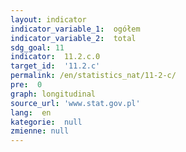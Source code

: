 ```yaml
---
layout: indicator
indicator_variable_1:  ogółem
indicator_variable_2:  total
sdg_goal: 11
indicator:  11.2.c.0
target_id:  '11.2.c'
permalink: /en/statistics_nat/11-2-c/
pre:  0
graph: longitudinal
source_url: 'www.stat.gov.pl'
lang:  en
kategorie:  null
zmienne: null
---
```

